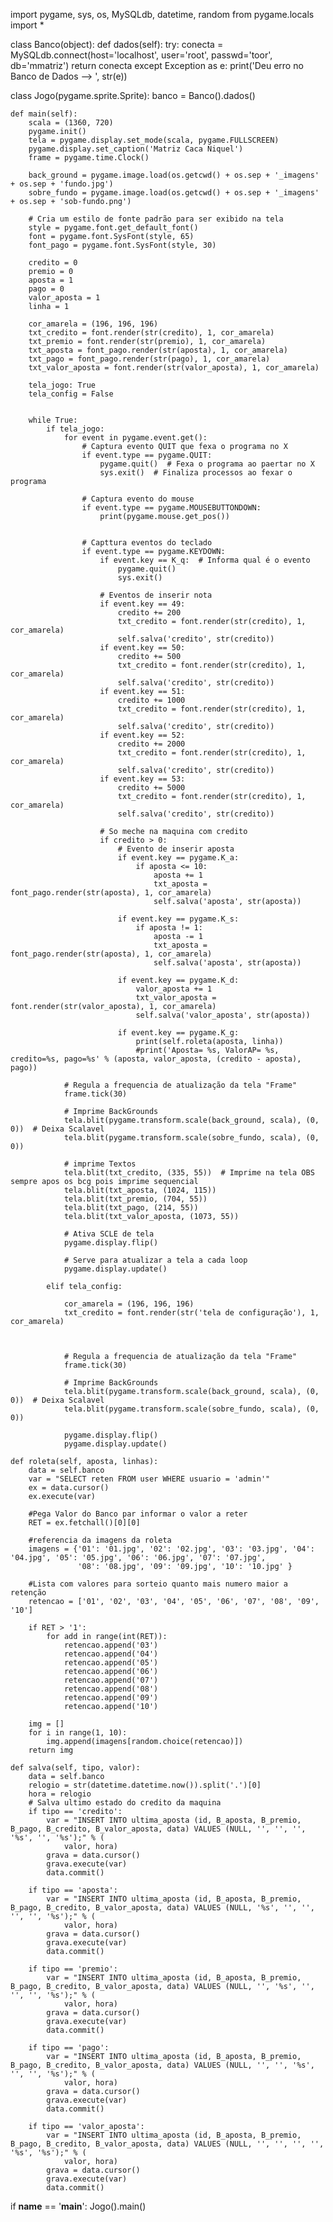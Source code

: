 import pygame, sys, os, MySQLdb, datetime, random
from pygame.locals import *


class Banco(object):
    def dados(self):
        try:
            conecta = MySQLdb.connect(host='localhost', user='root', passwd='toor', db='mmatriz')
            return conecta
        except Exception as e:
            print('Deu erro no Banco de Dados --> ', str(e))


class Jogo(pygame.sprite.Sprite):
    banco = Banco().dados()

    def main(self):
        scala = (1360, 720)
        pygame.init()
        tela = pygame.display.set_mode(scala, pygame.FULLSCREEN)
        pygame.display.set_caption('Matriz Caca Niquel')
        frame = pygame.time.Clock()

        back_ground = pygame.image.load(os.getcwd() + os.sep + '_imagens' + os.sep + 'fundo.jpg')
        sobre_fundo = pygame.image.load(os.getcwd() + os.sep + '_imagens' + os.sep + 'sob-fundo.png')

        # Cria um estilo de fonte padrão para ser exibido na tela
        style = pygame.font.get_default_font()
        font = pygame.font.SysFont(style, 65)
        font_pago = pygame.font.SysFont(style, 30)

        credito = 0
        premio = 0
        aposta = 1
        pago = 0
        valor_aposta = 1
        linha = 1

        cor_amarela = (196, 196, 196)
        txt_credito = font.render(str(credito), 1, cor_amarela)
        txt_premio = font.render(str(premio), 1, cor_amarela)
        txt_aposta = font_pago.render(str(aposta), 1, cor_amarela)
        txt_pago = font_pago.render(str(pago), 1, cor_amarela)
        txt_valor_aposta = font.render(str(valor_aposta), 1, cor_amarela)
		
		tela_jogo: True
		tela_config = False
		
		
        while True:
			if tela_jogo:
				for event in pygame.event.get():
					# Captura evento QUIT que fexa o programa no X
					if event.type == pygame.QUIT:
						pygame.quit()  # Fexa o programa ao paertar no X
						sys.exit()  # Finaliza processos ao fexar o programa

					# Captura evento do mouse
					if event.type == pygame.MOUSEBUTTONDOWN:
						print(pygame.mouse.get_pos())
						

					# Capttura eventos do teclado
					if event.type == pygame.KEYDOWN:
						if event.key == K_q:  # Informa qual é o evento
							pygame.quit()
							sys.exit()

						# Eventos de inserir nota
						if event.key == 49:
							credito += 200
							txt_credito = font.render(str(credito), 1, cor_amarela)
							self.salva('credito', str(credito))
						if event.key == 50:
							credito += 500
							txt_credito = font.render(str(credito), 1, cor_amarela)
							self.salva('credito', str(credito))
						if event.key == 51:
							credito += 1000
							txt_credito = font.render(str(credito), 1, cor_amarela)
							self.salva('credito', str(credito))
						if event.key == 52:
							credito += 2000
							txt_credito = font.render(str(credito), 1, cor_amarela)
							self.salva('credito', str(credito))
						if event.key == 53:
							credito += 5000
							txt_credito = font.render(str(credito), 1, cor_amarela)
							self.salva('credito', str(credito))

						# So meche na maquina com credito
						if credito > 0:
							# Evento de inserir aposta
							if event.key == pygame.K_a:
								if aposta <= 10:
									aposta += 1
									txt_aposta = font_pago.render(str(aposta), 1, cor_amarela)
									self.salva('aposta', str(aposta))

							if event.key == pygame.K_s:
								if aposta != 1:
									aposta -= 1
									txt_aposta = font_pago.render(str(aposta), 1, cor_amarela)
									self.salva('aposta', str(aposta))

							if event.key == pygame.K_d:
								valor_aposta += 1
								txt_valor_aposta = font.render(str(valor_aposta), 1, cor_amarela)
								self.salva('valor_aposta', str(aposta))

							if event.key == pygame.K_g:
								print(self.roleta(aposta, linha))
								#print('Aposta= %s, ValorAP= %s, credito=%s, pago=%s' % (aposta, valor_aposta, (credito - aposta), pago))

				# Regula a frequencia de atualização da tela "Frame"
				frame.tick(30)

				# Imprime BackGrounds
				tela.blit(pygame.transform.scale(back_ground, scala), (0, 0))  # Deixa Scalavel
				tela.blit(pygame.transform.scale(sobre_fundo, scala), (0, 0))

				# imprime Textos
				tela.blit(txt_credito, (335, 55))  # Imprime na tela OBS sempre apos os bcg pois imprime sequencial
				tela.blit(txt_aposta, (1024, 115))
				tela.blit(txt_premio, (704, 55))
				tela.blit(txt_pago, (214, 55))
				tela.blit(txt_valor_aposta, (1073, 55))

				# Ativa SCLE de tela
				pygame.display.flip()

				# Serve para atualizar a tela a cada loop
				pygame.display.update()
				
			elif tela_config:
				
				cor_amarela = (196, 196, 196)
				txt_credito = font.render(str('tela de configuração'), 1, cor_amarela)
				
				
				
				# Regula a frequencia de atualização da tela "Frame"
				frame.tick(30)

				# Imprime BackGrounds
				tela.blit(pygame.transform.scale(back_ground, scala), (0, 0))  # Deixa Scalavel
				tela.blit(pygame.transform.scale(sobre_fundo, scala), (0, 0))
				
				pygame.display.flip()
				pygame.display.update()

    def roleta(self, aposta, linhas):
        data = self.banco
        var = "SELECT reten FROM user WHERE usuario = 'admin'"
        ex = data.cursor()
        ex.execute(var)

        #Pega Valor do Banco par informar o valor a reter
        RET = ex.fetchall()[0][0]

        #referencia da imagens da roleta
        imagens = {'01': '01.jpg', '02': '02.jpg', '03': '03.jpg', '04': '04.jpg', '05': '05.jpg', '06': '06.jpg', '07': '07.jpg',
                   '08': '08.jpg', '09': '09.jpg', '10': '10.jpg' }

        #Lista com valores para sorteio quanto mais numero maior a retenção
        retencao = ['01', '02', '03', '04', '05', '06', '07', '08', '09', '10']

        if RET > '1':
            for add in range(int(RET)):
                retencao.append('03')
                retencao.append('04')
                retencao.append('05')
                retencao.append('06')
                retencao.append('07')
                retencao.append('08')
                retencao.append('09')
                retencao.append('10')

        img = []
        for i in range(1, 10):
            img.append(imagens[random.choice(retencao)])
        return img

    def salva(self, tipo, valor):
        data = self.banco
        relogio = str(datetime.datetime.now()).split('.')[0]
        hora = relogio
        # Salva ultimo estado do credito da maquina
        if tipo == 'credito':
            var = "INSERT INTO ultima_aposta (id, B_aposta, B_premio, B_pago, B_credito, B_valor_aposta, data) VALUES (NULL, '', '', '', '%s', '', '%s');" % (
                valor, hora)
            grava = data.cursor()
            grava.execute(var)
            data.commit()

        if tipo == 'aposta':
            var = "INSERT INTO ultima_aposta (id, B_aposta, B_premio, B_pago, B_credito, B_valor_aposta, data) VALUES (NULL, '%s', '', '', '', '', '%s');" % (
                valor, hora)
            grava = data.cursor()
            grava.execute(var)
            data.commit()

        if tipo == 'premio':
            var = "INSERT INTO ultima_aposta (id, B_aposta, B_premio, B_pago, B_credito, B_valor_aposta, data) VALUES (NULL, '', '%s', '', '', '', '%s');" % (
                valor, hora)
            grava = data.cursor()
            grava.execute(var)
            data.commit()

        if tipo == 'pago':
            var = "INSERT INTO ultima_aposta (id, B_aposta, B_premio, B_pago, B_credito, B_valor_aposta, data) VALUES (NULL, '', '', '%s', '', '', '%s');" % (
                valor, hora)
            grava = data.cursor()
            grava.execute(var)
            data.commit()

        if tipo == 'valor_aposta':
            var = "INSERT INTO ultima_aposta (id, B_aposta, B_premio, B_pago, B_credito, B_valor_aposta, data) VALUES (NULL, '', '', '', '', '%s', '%s');" % (
                valor, hora)
            grava = data.cursor()
            grava.execute(var)
            data.commit()


if __name__ == '__main__':
    Jogo().main()

